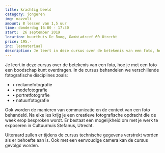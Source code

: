```yaml
---
title: krachtig beeld
category: jongeren
img: mazzoli
amount: 8 lessen van 1,5 uur
time: donderdag 16:00 - 17:30
start:  26 september 2019
location: buurthuis De Boog, Gambiadreef 60 Utrecht 
price: 195.-
inc: lesmateriaal
description: Je leert in deze cursus over de betekenis van een foto, hoe je met een foto een boodschap kunt overdragen. Ook worden de manieren van communicatie en de context van een foto behandeld.
---
```


Je leert in deze cursus over de betekenis van een foto, hoe je met een foto een boodschap kunt overdragen. In de cursus behandelen we verschillende fotografische disciplines zoals:
- • reclamefotografie
- • modefotografie
- • portretfotografie
- • natuurfotografie 

Ook worden de manieren van communicatie en de context van een foto behandeld.
Na elke les krijg je een creatieve fotografische opdracht die de week erop besproken wordt. Er bestaat een mogelijkheid om met je werk te exposeren in Cultuurhuis Stefanus, Utrecht. 

Uiteraard zullen er tijdens de cursus technische gegevens verstrekt worden als er behoefte aan is. Ook met een eenvoudige camera kan de cursus gevolgd worden.